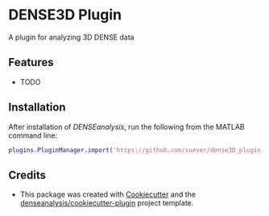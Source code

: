 # DENSE3D Plugin

A plugin for analyzing 3D DENSE data

## Features
* TODO

## Installation
After installation of *DENSEanalysis*, run the following from the MATLAB command line:

```matlab
plugins.PluginManager.import('https://github.com/suever/dense3D_plugin')
```

## Credits
* This package was created with [Cookiecutter](https://github.com/audreyr/cookiecutter) and the [denseanalysis/cookiecutter-plugin](https://github.com/denseanalysis/cookiecutter-plugin) project template.
